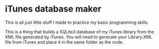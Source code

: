 # iTunes database maker

This is all just little stuff I made to practice my basic programming skills. 

This is a thing that builds a SQLite3 database of my iTunes library from the XML file generated by iTunes. You will need to generate your Library.XML file from iTunes and place it in the same folder as the code.
